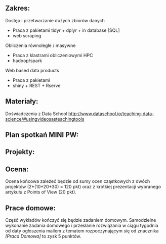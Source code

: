 Zakres:
-------

Dostęp i przetwarzanie dużych zbiorów danych
* Praca z pakietami tidyr + dplyr + in database [SQL]
* web scraping

Obliczenia równoległe / masywne
* Praca z klastrami obliczeniowymi HPC 
* hadoop/spark

Web based data products
* Praca z pakietami 
* shiny + REST + Rserve



Materia&#322;y:
---------------

Doświadczenia z Data School
http://www.dataschool.io/teaching-data-science/#usingvideosasteachingtools



Plan spotka&#324; MINI PW:
-------------------------

Projekty:
---------

Ocena:
------
Ocena ko&#324;cowa zale&#380;e&#263; b&#281;dzie od sumy ocen cz&#261;stkowych z dwóch projektów (2*(10+20+30) = 120 pkt) oraz z krótkiej prezentacji wybranego artyku&#322;u z Points of View (20 pkt).

Prace domowe:
-------------
Cz&#281;&#347;&#263; wyk&#322;adów ko&#324;czy&#263; si&#281; b&#281;dzie zadaniem domowym. Samodzielne wykonanie zadania domowego i przes&#322;anie rozwi&#261;zania w ci&#261;gu tygodnia od daty og&#322;oszenia mailem z tematem rozpoczynaj&#261;cym si&#281; od znacznika _[Praca Domowa]_ to zysk 5 punktów.

